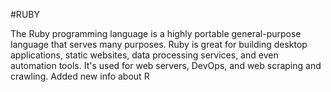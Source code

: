 #RUBY

The Ruby programming language is a highly portable general-purpose language that serves many purposes. Ruby is great for building desktop applications, static websites, data processing services, and even automation tools. It's used for web servers, DevOps, and web scraping and crawling.
Added new info about R